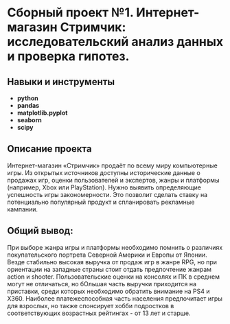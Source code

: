 # Сборный проект №1. Интернет-магазин Стримчик: исследовательский анализ данных и проверка гипотез.

## Навыки и инструменты

- **python**
- **pandas**
- **matplotlib.pyplot**
- **seaborn**
- **scipy**

## Описание проекта

Интернет-магазин «Стримчик» продаёт по всему миру компьютерные игры. Из открытых источников доступны исторические данные о продажах игр, оценки пользователей и экспертов, жанры и платформы (например, Xbox или PlayStation). Нужно выявить определяющие успешность игры закономерности. Это позволит сделать ставку на потенциально популярный продукт и спланировать рекламные кампании.

## Общий вывод:

При выборе жанра игры и платформы необходимо помнить о различиях покупательского портрета Северной Америки и Европы от Японии.
Везде стабильно высокая выручка от продаж игр в жанре RPG, но при ориентации на западные страны стоит отдать предпочтение жанрам action и shooter.
Пользовательские оценки на консолях и ПК в среднем могут не отличаться, но бОльшая часть выручки приходится на приставки, среди которых необходимо обратить внимание на PS4 и X360.
Наиболее платежеспособная часть населения предпочитает игры для взрослых, но также спонсирует хобби подростков в соответствующих возрастных рейтингах - от 13 лет и старше.
